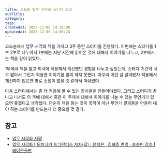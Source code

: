 ```yaml
---
title: 코드숨 업무 시각화 스터디 회고
subTitle:
category:
tags:
createdat: 2023-12-05 14:18:00
updatedat: 2023-12-05 14:39:24
---
```


코드숨에서 업무 시각화 책을 가지고 3주 동안 스터디를 진행했다. 이번에는 스터디를
1부 2부로 나누어서 1부에는 지난 시간에 읽어온 것에 대해서 이야기를 나누고,
2부에서는 책을 같이 읽었다.  

1부에서 책을 읽고 회사에 적용해서 개선했던 경험을 나누고 싶었는데, 스터디 기간이
너무 짧아서 그런지 적용한 이야기를 많이 하지 못했다. 아무리 이런 걸 알아봤자
적용해서 개선하지 않으면 별로 소용이 없을 것 같아서 아쉬웠다.  

다음 스터디에서는 좀 더 적용해 볼 수 있는 장치들을 만들어야겠다. 그리고 스터디가
끝나고 나서도 이 책에 대해서 혹은 이 주제에 대해서 이야기를 나눌 수 있는
무언가가 있으면 좋겠다고 생각했다. 단순히 책을 읽는 것이 목적이 아닌 무언가
결과물을 만들어 내야 하는 스터디를 만드는게 더 중요할 것 같다.

## 참고

- [업무 시각화 서평](https://hannut91.github.io/blogs/making-work-visible)
- [업무 시각화 \| 도미니카 드그란디스 저자(글) · 유지은 , 김혜주 번역 · 조승빈 감수 \| 에이콘출판](https://product.kyobobook.co.kr/detail/S000001804854)
